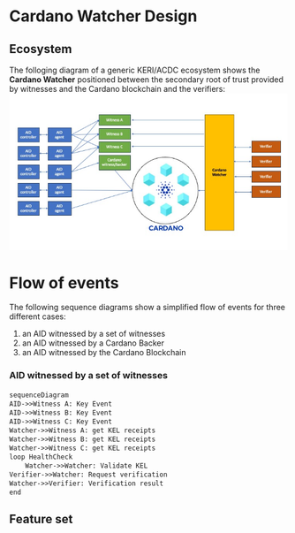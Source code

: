 # Cardano Watcher Design

## Ecosystem
The folloging diagram of a generic KERI/ACDC ecosystem shows the **Cardano Watcher** positioned between the secondary root of trust provided by witnesses and the Cardano blockchain and the verifiers:
![Ecosystem](Cardano_Watcher_Ecosystem.jpg)

# Flow of events
The following sequence diagrams show a simplified flow of events for three different cases:
1. an AID witnessed by a set of witnesses
2. an AID witnessed by a Cardano Backer
3. an AID witnessed by the Cardano Blockchain

### AID witnessed by a set of witnesses

```mermaid
sequenceDiagram
AID->>Witness A: Key Event
AID->>Witness B: Key Event
AID->>Witness C: Key Event
Watcher->>Witness A: get KEL receipts
Watcher->>Witness B: get KEL receipts
Watcher->>Witness C: get KEL receipts
loop HealthCheck
    Watcher->>Watcher: Validate KEL
Verifier->>Watcher: Request verification
Watcher->>Verifier: Verification result
end
```


## Feature set
